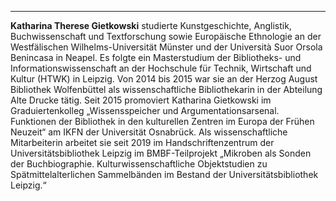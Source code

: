 ---
**Katharina Therese Gietkowski**  studierte Kunstgeschichte, Anglistik, Buchwissenschaft und Textforschung sowie Europäische Ethnologie an der Westfälischen Wilhelms-Universität Münster und der Università Suor Orsola Benincasa in Neapel. Es folgte ein Masterstudium der Bibliotheks- und Informationswissenschaft an der Hochschule für Technik, Wirtschaft und Kultur (HTWK) in Leipzig. Von 2014 bis 2015 war sie an der Herzog August Bibliothek Wolfenbüttel als wissenschaftliche Bibliothekarin in der Abteilung Alte Drucke tätig. Seit 2015 promoviert Katharina Gietkowski im Graduiertenkolleg „Wissensspeicher und Argumentationsarsenal. Funktionen der Bibliothek in den kulturellen Zentren im Europa der Frühen Neuzeit“ am IKFN der Universität Osnabrück. Als wissenschaftliche Mitarbeiterin arbeitet sie seit 2019 im Handschriftenzentrum der Universitätsbibliothek Leipzig im BMBF-Teilprojekt „Mikroben als Sonden der Buchbiographie. Kulturwissenschaftliche Objektstudien zu Spätmittelalterlichen Sammelbänden im Bestand der Universitätsbibliothek Leipzig.“